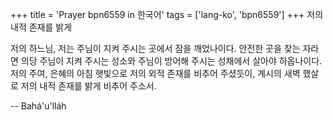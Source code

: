 +++
title = 'Prayer bpn6559 in 한국어'
tags = ['lang-ko', 'bpn6559']
+++
저의 내적 존재를 밝게

저의 하느님, 저는 주님이 지켜 주시는 곳에서 잠을 깨었나이다. 안전한 곳을 찾는 자라면 의당 주님이 지켜 주시는 성소와 주님이 방어해 주시는 성채에서 살아야 하옵나이다. 저의 주여, 은혜의 아침 햇빛으로 저의 외적 존재를 비추어 주셨듯이, 계시의 새벽 했살로 저의 내적 존재를 밝게 비추어 주소서.

-- Bahá'u'lláh
